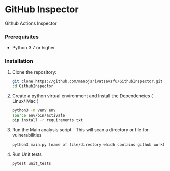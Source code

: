 # GitHub Inspector
Github Actions Inspector


### Prerequisites

- Python 3.7 or higher

### Installation

1. Clone the repository:

   ```bash
   git clone https://github.com/manojsrivatsavsfu/GithubInspector.git
   cd GithubInspector
   ```
2. Create a python virtual environment and Install the Dependencies ( Linux/ Mac )

    ```bash
    python3 -m venv env
    source env/bin/activate
    pip install -r requirements.txt
    ```
3. Run the Main analysis script - This will scan a directory or file for vulnerabilities
    ```bash
    python3 main.py [name of file/directory which contains github workflows]
    ```
4. Run Unit tests
   ```bash
   pytest unit_tests
   ```
  
